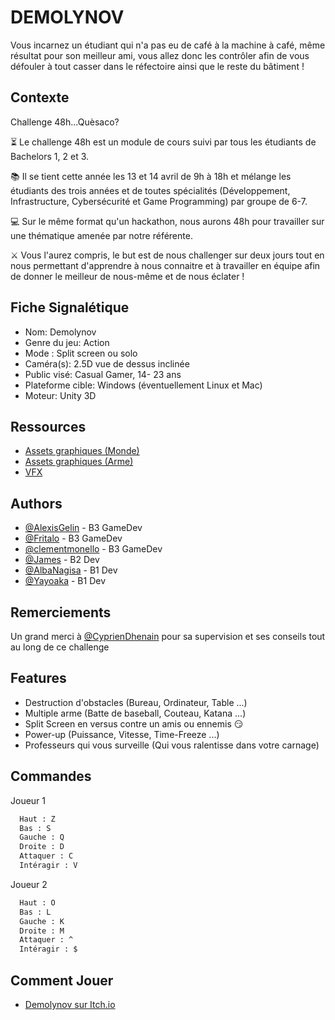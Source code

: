 # DEMOLYNOV

Vous incarnez un étudiant qui n'a pas eu de café à la machine à
café, même résultat pour son meilleur ami, vous allez donc les
contrôler afin de vous défouler à tout casser dans le réfectoire
ainsi que le reste du bâtiment !

## Contexte

Challenge 48h...Quèsaco?

⏳ Le challenge 48h est un module de cours suivi par tous les étudiants de Bachelors 1, 2 et 3.

📚 Il se tient cette année les 13 et 14 avril de 9h à 18h et mélange les étudiants des trois années et de toutes spécialités (Développement, Infrastructure, Cybersécurité et Game Programming) par groupe de 6-7.

💻 Sur le même format qu'un hackathon, nous aurons 48h pour travailler sur une thématique amenée par notre référente.

⚔ Vous l'aurez compris, le but est de nous challenger sur deux jours tout en nous permettant d'apprendre à nous connaitre et à travailler en équipe afin de donner le meilleur de nous-même et de nous éclater !

## Fiche Signalétique

- Nom: Demolynov
- Genre du jeu: Action
- Mode : Split screen ou solo
- Caméra(s): 2.5D vue de dessus inclinée
- Public visé: Casual Gamer, 14- 23 ans
- Plateforme cible: Windows (éventuellement Linux et Mac)
- Moteur: Unity 3D

## Ressources

- [Assets graphiques (Monde)](https://www.kenney.nl/assets/furniture-kit)
- [Assets graphiques (Arme)](https://assetstore.unity.com/packages/3d/props/weapons/lowpoly-weapons-pack-121433)
- [VFX](https://www.jeanmoreno.com/unity/cartoonfxfree/)

## Authors

- [@AlexisGelin](https://github.com/ChronoBlasted) - B3 GameDev
- [@Fritalo](https://github.com/DamienRouzeau) - B3 GameDev
- [@clementmonello](https://github.com/clementmonello) - B3 GameDev
- [@James](https://github.com/vezinjames) - B2 Dev
- [@AlbaNagisa](https://github.com/AlbaNagisa) - B1 Dev
- [@Yayoaka](https://github.com/Yayoaka) - B1 Dev

## Remerciements

Un grand merci à [@CyprienDhenain](https://www.linkedin.com/in/cyprien-dhenain/) pour sa supervision et ses conseils tout au long de ce challenge

## Features

- Destruction d'obstacles (Bureau, Ordinateur, Table ...)
- Multiple arme (Batte de baseball, Couteau, Katana ...)
- Split Screen en versus contre un amis ou ennemis 😏
- Power-up (Puissance, Vitesse, Time-Freeze ...)
- Professeurs qui vous surveille (Qui vous ralentisse dans votre carnage)

## Commandes

Joueur 1

```bash
  Haut : Z
  Bas : S
  Gauche : Q
  Droite : D
  Attaquer : C
  Intéragir : V

```

Joueur 2

```bash
  Haut : O
  Bas : L
  Gauche : K
  Droite : M
  Attaquer : ^
  Intéragir : $

```

## Comment Jouer

- [Demolynov sur Itch.io](https://www.kenney.nl/assets/furniture-kit)
